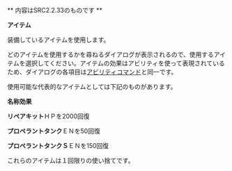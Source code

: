 ** 内容はSRC2.2.33のものです **

**アイテム**

装備しているアイテムを使用します。

どのアイテムを使用するかを尋ねるダイアログが表示されるので、使用するアイテムを選択してください。アイテムの効果はアビリティを使って表現されているため、ダイアログの各項目は[アビリティコマンド](アビリティ.md)と同一です。

使用可能な代表的なアイテムとしては下記のものがあります。

**名称効果**

**リペアキット**ＨＰを2000回復

**プロペラントタンク**ＥＮを50回復

**プロペラントタンクＳ**ＥＮを150回復

これらのアイテムは１回限りの使い捨てです。
